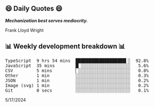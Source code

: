 ## 😄 Daily Quotes 😄

_**Mechanization best serves mediocrity.**_

Frank Lloyd Wright



## 📊 Weekly development breakdown 📊

<pre>TypeScript  9 hrs 54 mins  ███████████████████▍░  92.8%
JavaScript  35 mins        █▏░░░░░░░░░░░░░░░░░░░   5.6%
CSV         5 mins         ▏░░░░░░░░░░░░░░░░░░░░   0.8%
Other       1 min          ░░░░░░░░░░░░░░░░░░░░░   0.3%
JSON        1 min          ░░░░░░░░░░░░░░░░░░░░░   0.2%
Image (svg) 1 min          ░░░░░░░░░░░░░░░░░░░░░   0.2%
Git         0 secs         ░░░░░░░░░░░░░░░░░░░░░   0.1%</pre>

5/17/2024